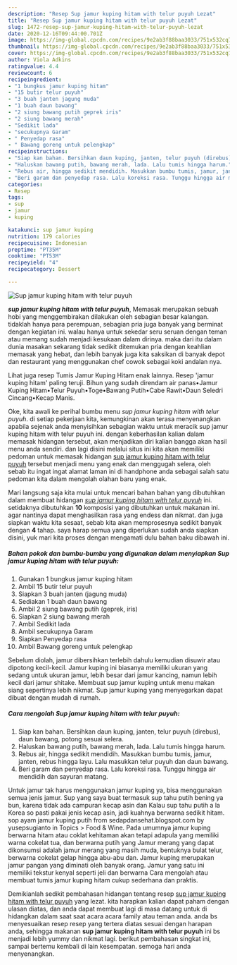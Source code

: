 ```yaml
---
description: "Resep Sup jamur kuping hitam with telur puyuh Lezat"
title: "Resep Sup jamur kuping hitam with telur puyuh Lezat"
slug: 1472-resep-sup-jamur-kuping-hitam-with-telur-puyuh-lezat
date: 2020-12-16T09:44:00.701Z
image: https://img-global.cpcdn.com/recipes/9e2ab3f88baa3033/751x532cq70/sup-jamur-kuping-hitam-with-telur-puyuh-foto-resep-utama.jpg
thumbnail: https://img-global.cpcdn.com/recipes/9e2ab3f88baa3033/751x532cq70/sup-jamur-kuping-hitam-with-telur-puyuh-foto-resep-utama.jpg
cover: https://img-global.cpcdn.com/recipes/9e2ab3f88baa3033/751x532cq70/sup-jamur-kuping-hitam-with-telur-puyuh-foto-resep-utama.jpg
author: Viola Adkins
ratingvalue: 4.4
reviewcount: 6
recipeingredient:
- "1 bungkus jamur kuping hitam"
- "15 butir telur puyuh"
- "3 buah janten jagung muda"
- "1 buah daun bawang"
- "2 siung bawang putih geprek iris"
- "2 siung bawang merah"
- "Sedikit lada"
- "secukupnya Garam"
- " Penyedap rasa"
- " Bawang goreng untuk pelengkap"
recipeinstructions:
- "Siap kan bahan. Bersihkan daun kuping, janten, telur puyuh (direbus), daun bawang, potong sesuai selera."
- "Haluskan bawang putih, bawang merah, lada. Lalu tumis hingga harum."
- "Rebus air, hingga sedikit mendidih. Masukkan bumbu tumis, jamur, janten, rebus hingga layu. Lalu masukkan telur puyuh dan daun bawang."
- "Beri garam dan penyedap rasa. Lalu koreksi rasa. Tunggu hingga air mendidih dan sayuran matang."
categories:
- Resep
tags:
- sup
- jamur
- kuping

katakunci: sup jamur kuping 
nutrition: 179 calories
recipecuisine: Indonesian
preptime: "PT35M"
cooktime: "PT53M"
recipeyield: "4"
recipecategory: Dessert

---
```



![Sup jamur kuping hitam with telur puyuh](https://img-global.cpcdn.com/recipes/9e2ab3f88baa3033/751x532cq70/sup-jamur-kuping-hitam-with-telur-puyuh-foto-resep-utama.jpg)

<b><i>sup jamur kuping hitam with telur puyuh</i></b>, Memasak merupakan sebuah hobi yang menggembirakan dilakukan oleh sebagian besar kalangan. tidaklah hanya para perempuan, sebagian pria juga banyak yang berminat dengan kegiatan ini. walau hanya untuk sekedar seru seruan dengan teman atau memang sudah menjadi kesukaan dalam dirinya. maka dari itu dalam dunia masakan sekarang tidak sedikit ditemukan pria dengan keahlian memasak yang hebat, dan lebih banyak juga kita saksikan di banyak depot dan restaurant yang menggunakan chef cowok sebagai koki andalan nya.

Lihat juga resep Tumis Jamur Kuping Hitam enak lainnya. Resep &#39;jamur kuping hitam&#39; paling teruji. Bihun yang sudah direndam air panas•Jamur Kuping Hitam•Telur Puyuh•Toge•Bawang Putih•Cabe Rawit•Daun Seledri Cincang•Kecap Manis.

Oke, kita awali ke perihal bumbu menu <i>sup jamur kuping hitam with telur puyuh</i>. di setiap pekerjaan kita, kemungkinan akan terasa menyenangkan apabila sejenak anda menyisihkan sebagian waktu untuk meracik sup jamur kuping hitam with telur puyuh ini. dengan keberhasilan kalian dalam memasak hidangan tersebut, akan menjadikan diri kalian bangga akan hasil menu anda sendiri. dan lagi disini melalui situs ini kita akan memiliki pedoman untuk memasak hidangan <u>sup jamur kuping hitam with telur puyuh</u> tersebut menjadi menu yang enak dan menggugah selera, oleh sebab itu ingat ingat alamat laman ini di handphone anda sebagai salah satu pedoman kita dalam mengolah olahan baru yang enak.


Mari langsung saja kita mulai untuk mencari bahan bahan yang dibutuhkan dalam membuat hidangan <u><i>sup jamur kuping hitam with telur puyuh</i></u> ini. setidaknya dibutuhkan <b>10</b> komposisi yang dibutuhkan untuk makanan ini. agar nantinya dapat menghasilkan rasa yang endess dan nikmat. dan juga siapkan waktu kita sesaat, sebab kita akan memprosesnya sedikit banyak dengan <b>4</b> tahap. saya harap semua yang diperlukan sudah anda siapkan disini, yuk mari kita proses dengan mengamati dulu bahan baku dibawah ini.

<!--inarticleads1-->

##### Bahan pokok dan bumbu-bumbu yang digunakan dalam menyiapkan Sup jamur kuping hitam with telur puyuh:

1. Gunakan 1 bungkus jamur kuping hitam
1. Ambil 15 butir telur puyuh
1. Siapkan 3 buah janten (jagung muda)
1. Sediakan 1 buah daun bawang
1. Ambil 2 siung bawang putih (geprek, iris)
1. Siapkan 2 siung bawang merah
1. Ambil Sedikit lada
1. Ambil secukupnya Garam
1. Siapkan  Penyedap rasa
1. Ambil  Bawang goreng untuk pelengkap


Sebelum diolah, jamur dibersihkan terlebih dahulu kemudian disuwir atau dipotong kecil-kecil. Jamur kuping ini biasanya memiliki ukuran yang sedang untuk ukuran jamur, lebih besar dari jamur kancing, namun lebih kecil dari jamur shitake. Membuat sup jamur kuping untuk menu makan siang sepertinya lebih nikmat. Sup jamur kuping yang menyegarkan dapat dibuat dengan mudah di rumah. 

<!--inarticleads2-->

##### Cara mengolah Sup jamur kuping hitam with telur puyuh:

1. Siap kan bahan. Bersihkan daun kuping, janten, telur puyuh (direbus), daun bawang, potong sesuai selera.
1. Haluskan bawang putih, bawang merah, lada. Lalu tumis hingga harum.
1. Rebus air, hingga sedikit mendidih. Masukkan bumbu tumis, jamur, janten, rebus hingga layu. Lalu masukkan telur puyuh dan daun bawang.
1. Beri garam dan penyedap rasa. Lalu koreksi rasa. Tunggu hingga air mendidih dan sayuran matang.


Untuk jamur tak harus menggunakan jamur kuping ya, bisa menggunakan semua jenis jamur. Sup yang saya buat termasuk sup tahu putih bening ya bun, karena tidak ada campuran kecap asin dan Kalau sup tahu putih a la Korea so pasti pakai jenis kecap asin, jadi kuahnya berwarna sedikit hitam. sop ayam jamur kuping putih from sedapdansehat.blogspot.com by yusepsugianto in Topics &gt; Food &amp; Wine. Pada umumnya jamur kuping berwarna hitam atau coklat kehitaman akan tetapi adapula yang memiliki warna cokelat tua, dan berwarna putih yang Jamur merang yang dapat dikonsumsi adalah jamur merang yang masih muda, bentuknya bulat telur, berwarna cokelat gelap hingga abu-abu dan. Jamur kuping merupakan jamur pangan yang diminati oleh banyak orang. Jamur yang satu ini memiliki tekstur kenyal seperti jeli dan berwarna Cara mengolah atau membuat tumis jamur kuping hitam cukup sederhana dan praktis. 

Demikianlah sedikit pembahasan hidangan tentang resep <u>sup jamur kuping hitam with telur puyuh</u> yang lezat. kita harapkan kalian dapat paham dengan ulasan diatas, dan anda dapat membuat lagi di masa datang untuk di hidangkan dalam saat saat acara acara family atau teman anda. anda bs menyesuaikan resep resep yang tertera diatas sesuai dengan harapan anda, sehingga makanan <b>sup jamur kuping hitam with telur puyuh</b> ini bs menjadi lebih yummy dan nikmat lagi. berikut pembahasan singkat ini, sampai bertemu kembali di lain kesempatan. semoga hari anda menyenangkan.
